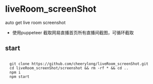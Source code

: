 # liveRoom_screenShot
auto get live room screenshot

- 使用puppeteer 截取网易直播首页所有直播间截图，可循环截取

## start

```shell
  
  git clone https://github.com/cheerylong/liveRoom_screenShot.git
  cd liveRoom_screenShot/screenshot && rm -rf * && cd ..
  npm i
  npm start

```
